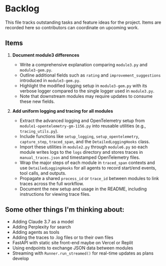 # Backlog

This file tracks outstanding tasks and feature ideas for the project. Items are recorded here so contributors can coordinate on upcoming work.

## Items

1. **Document module3 differences**
   - Write a comprehensive explanation comparing `module3.py` and `module3-gem.py`.
   - Outline additional fields such as `rating` and `improvement_suggestions` introduced in `module3-gem.py`.
   - Highlight the modified logging setup in `module3-gem.py` with its verbose logger compared to the single logger used in `module3.py`.
   - Note that downstream modules may require updates to consume these new fields.

2. **Add uniform logging and tracing for all modules**
   - Extract the advanced logging and OpenTelemetry setup from `module1-opentelemetry-gm-1156.py` into reusable utilities (e.g., `tracing_utils.py`).
   - Include functions like `setup_logging`, `setup_opentelemetry`, `capture_step`, `traced_span`, and the `DetailedLoggingHooks` class.
   - Import these utilities in `module2.py` through `module6.py` so each module writes logs to the `logs` directory and stores traces in `manual_traces.json` and timestamped OpenTelemetry files.
   - Wrap the major steps of each module in `traced_span` contexts and use `DetailedLoggingHooks` for all agents to record start/end events, tool calls, and outputs.
   - Propagate a shared `process_id` or `trace_id` between modules to link traces across the full workflow.
   - Document the new setup and usage in the README, including instructions for viewing trace files.

## Some other things I'm thinking about:

* Adding Claude 3.7 as a model
* Adding Perplexity for search
* Adding agents as tools
* Adding the traces to .log files or to their own files
* FastAPI with static site front-end maybe on Vercel or Replit
* Using endpoints to exchange JSON data between modules
* Streaming with `Runner.run_streamed()` for real-time updates as plans develop
